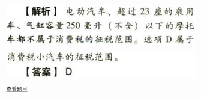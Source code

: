 ![](81bb515a391a522f6046c69c80f2faa0.png)

![](f8ddfa4b3434a8614f84b65c6a478ac7.png)

[查看题目](../C03.消费税.本章真题.md#4-题目)

